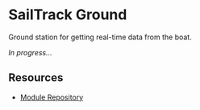 # SailTrack Ground
Ground station for getting real-time data from the boat.

*In progress...*


## Resources
* [Module Repository](https://github.com/metis-vela-unipd/sailtrack-ground)
